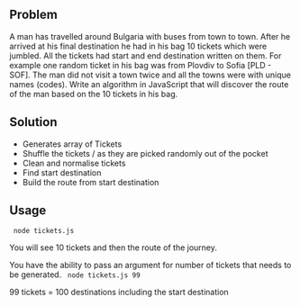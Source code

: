 ## Problem
A man has travelled around Bulgaria with buses from town to town.
After he arrived at his final destination he had in his bag 10 tickets which were jumbled. 
All the tickets had start and end destination written on them. For example one random ticket in his bag was from Plovdiv to Sofia [PLD - SOF]. 
The man did not visit a town twice and all the towns were with unique names (codes).
Write an algorithm in JavaScript that will discover the route of the man based on the 10 tickets in his bag.

## Solution
- Generates array of Tickets
- Shuffle the tickets / as they are picked randomly out of the pocket
- Clean and normalise tickets
- Find start destination
- Build the route from start destination

## Usage
``` node tickets.js```

You will see 10 tickets and then the route of the journey.

You have the ability to pass an argument for number of tickets that needs to be generated.
``` node tickets.js 99```

99 tickets = 100 destinations including the start destination
